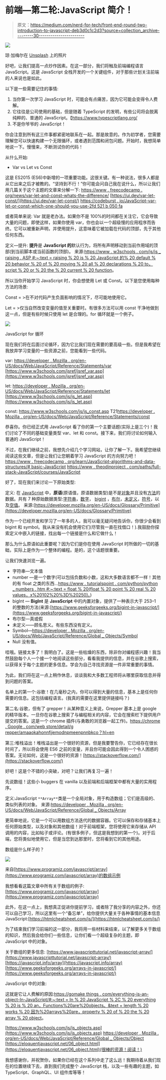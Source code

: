 # 前端—第二轮:JavaScript 简介！

> 原文：<https://medium.com/nerd-for-tech/front-end-round-two-introduction-to-javascript-deb3d0c1c2d3?source=collection_archive---------30----------------------->

![](img/4f04479ed4297b813c826bf63028f79d.png)

琼·加梅尔在 [Unsplash](https://unsplash.com/s/photos/javascript?utm_source=unsplash&utm_medium=referral&utm_content=creditCopyText) 上的照片

好吧，让我们提高一点炒作因素。在这一部分，我们将触及前端编程语言 JavaScript。这是 JavaScript 全栈开发的一个关键组件，对于那些计划关注前端的人来说也是如此。

以下是一些需要记住的事情:

1.  当你第一次学习 JavaScript 时，可能会有点痛苦，因为它可能会变得令人费解。
2.  它往往是公司使用的基础，但是随着 TypeScript 的发明，有些公司将会脱离纯粹的、普通的 JavaScript。【https://www.typescriptlang.org/ 
3.  不是你爷爷的 JavaScript！

你会注意到所有这三件事都紧密地联系在一起。那是故意的。作为初学者，您需要理解您可以快速构建一个无限循环，或者遇到范围和闭包问题。开始时，我想简单地说一下。慢慢来，不断测试你的代码！

从什么开始:

*   Var vs Let vs Const

这是 ES2015 (ES6)中新增的一项重要功能。这很关键。有一种说法，很多人都是从它出来之后才被教的。“坚持到不行！”你可能会问自己我在说什么，所以让我们用几篇关于这个主题的文章来分解一下:
[https://www . freecodecamp . org/news/var-let-and-const-whats-the-difference/](https://www.freecodecamp.org/news/var-let-and-const-whats-the-difference/)
[https://ui.dev/var-let-const/](https://ui.dev/var-let-const/)
[https://codeburst . io/JavaScript-var-let-or-const-which-one-should-you-use-2fd 521 b 050 fa](https://codeburst.io/javascript-var-let-or-const-which-one-should-you-use-2fd521b050fa)

或者简单来说:
Var 就是老办法。如果你不是 100%的时间都在关注它，它会导致大量的问题，即使这样，如果你使用 var，你也会以一个超级慢的应用程序而告终。它可以被重新声明，并使用提升，这意味着它被加载在代码的顶部，先于其他任何东西。

定义—提升:
**提升**是 **JavaScript 的**默认行为，将所有声明移动到当前作用域的顶部(到当前脚本或当前函数的顶部)。
来源:[https://www . w3schools . com/js/js _ raising . ASP #:~:text = raising % 20 is % 20 JavaScript 的% 20 default % 20 behavior % 20 of % 20 moving % 20 all % 20 declarations % 20 to，script % 20 or % 20 the % 20 current % 20 function](https://www.w3schools.com/js/js_hoisting.asp#:~:text=Hoisting%20is%20JavaScript's%20default%20behavior%20of%20moving%20all%20declarations%20to,script%20or%20the%20current%20function)。

所以当你开始学习 JavaScript 时，你会想使用 Let 或 Const。以下是您使用每种方法的场景:

Const = >在不对代码产生负面影响的情况下，尽可能地使用它。

Let = >仅当自然改变变量的值至关重要时。有很多方法可以用 const 干净地做到这一点，但是有些时候只使用 let 是合理的。for 循环就是一个例子。

![](img/df9482cbdbaac33d1a15625ac47ce4ce.png)

JavaScript for 循环

现在我们将在后面讨论循环，因为它比我们现在需要的要高级一些。但是我希望在我放弃学习变量的一些资源之前，您能看到一些代码。

var:
[https://developer . Mozilla . org/en-US/docs/Web/JavaScript/Reference/Statements/var](https://developer.mozilla.org/en-US/docs/Web/JavaScript/Reference/Statements/var)
[https://www.w3schools.com/jsref/jsref_var.asp](https://www.w3schools.com/jsref/jsref_var.asp)

let:
[https://developer . Mozilla . org/en-US/docs/Web/JavaScript/Reference/Statements/let](https://developer.mozilla.org/en-US/docs/Web/JavaScript/Reference/Statements/let)
[https://www.w3schools.com/js/js_let.asp](https://www.w3schools.com/js/js_let.asp)

const:
https://www.w3schools.com/js/js_const.asp
T21[https://developer . Mozilla . org/en-US/docs/Web/JavaScript/Reference/Statements/const](https://www.w3schools.com/js/js_const.asp)

恭喜你。你已经正式用 JavaScript 看了你的第一个主要话题(实际上是三个)！我们讨论了不同的基础变量类型 var、let 和 const。接下来，我们将讨论如何输入普通的 JavaScript！

不过，在我们继续之前，我想先介绍几个学习网站，让你了解一下。我希望您继续阅读这些文章，但是让我们让您朝着学习 JavaScript 的方向努力吧！
[https://www . freecodecamp . org/learn/JavaScript-algorithms-and-data-structures/# basic-JavaScript](https://www.freecodecamp.org/learn/javascript-algorithms-and-data-structures/#basic-javascript)
[https://www . theodinproject . com/paths/full-stack-JavaScript/courses/JavaScript](https://www.theodinproject.com/paths/full-stack-javascript/courses/javascript)

好了，现在我们来讨论一下原始类型:

定义:
在 [JavaScript](https://developer.mozilla.org/en-US/docs/Glossary/JavaScript) 中，**原语**(原语值，原语数据类型)是不是[对象](https://developer.mozilla.org/en-US/docs/Glossary/Object)并且没有[方法](https://developer.mozilla.org/en-US/docs/Glossary/Method)的数据。共有 7 种原始数据类型:[字符串](https://developer.mozilla.org/en-US/docs/Glossary/String)，[数字](https://developer.mozilla.org/en-US/docs/Glossary/Number)， [bigint](https://developer.mozilla.org/en-US/docs/Glossary/BigInt) ，[布尔](https://developer.mozilla.org/en-US/docs/Glossary/Boolean)，[未定义](https://developer.mozilla.org/en-US/docs/Glossary/undefined)，[符号](https://developer.mozilla.org/en-US/docs/Glossary/Symbol)，以及[空值](https://developer.mozilla.org/en-US/docs/Glossary/Null)。
来源:[https://developer.mozilla.org/en-US/docs/Glossary/Primitive](https://developer.mozilla.org/en-US/docs/Glossary/Primitive)

作为一个已经开发和学习了一年多的人，我可以毫无疑问地告诉你，你很少会看到 bigint 和 symbol。我从来没有机会使用它们(尽管我一直在找借口！).我鼓励你探索定义中嵌入的链接，找出每一个链接是什么和它做什么！

那么为什么原语如此重要呢？因为它们是你在使用 JavaScript 时所做的一切的基础，实际上是作为一个整体的编程。是的，这个话题很重要。

让我们快速浏览一遍。

*   字符串—文本值
*   number —是一个数字(可以包括负数和小数，这和大多数语言都不一样！其他的有 float 之类的东西…[https://www . tutorialspoint . com/python/python _ numbers . htm #:~:text = float % 20(float % 20 point % 20 real % 20 values，x%20102%20%3D%20250)。](https://www.tutorialspoint.com/python/python_numbers.htm#:~:text=float%20(floating%20point%20real%20values,x%20102%20%3D%20250).))
*   bigInt — **BigInt** 是 **JavaScript** 中的内置对象，提供了一种表示大于 253–1 的整数的方法(来源:[https://www.geeksforgeeks.org/bigint-in-javascript/](https://www.geeksforgeeks.org/bigint-in-javascript/)
*   布尔型—真或假
*   未定义——顾名思义。有些东西没有定义。
*   Symbol—[https://developer . Mozilla . org/en-US/docs/Web/JavaScript/Reference/Global _ Objects/Symbol](https://developer.mozilla.org/en-US/docs/Web/JavaScript/Reference/Global_Objects/Symbol)
*   Null 没有值。

哇哦。链接太多了！我明白了。这是一些枯燥的东西，除非你对编程感兴趣！我当然鼓励每个人一个接一个地阅读这些部分，看看我提供的信息，并在谷歌上搜索，以获得关于每个主题的更多信息。学会为自己寻找资源是一件非常重要的事情。

为此，我们将在这一点上稍作休息，谈谈我和大多数工程师将从哪里获取信息并得到问题的答案。

名单上的第一个:谷歌！在几毫秒之内，你可以得到大量的信息，基本上是任何你需要的信息。这包括编程语言。(我真的需要在这里提供链接吗？)

第二名:谷歌，但有了 grepper！从某种意义上来说，Grepper 基本上是 google 的精华版本。一旦你在谷歌上搜索了与编程相关的内容，它会在搜索栏下提供用户提交的答案。这是一个 chrome 插件(与勇敢的浏览器一起工作)。[https://chrome . Google . com/web store/detail/g repper/amaaokahonnfjjemodnpmeenpnnbkco？hl=en](https://chrome.google.com/webstore/detail/grepper/amaaokahonnfjjemodnpmeenfpnnbkco?hl=en)

第三:堆栈溢出！堆栈溢出是一个很好的资源，但是我要警告你，它已经存在很长时间了，所以将会使用 ES6 之前的变量，并且你可能会因此得到一个令人困惑的答案。无论如何，这是一个很好的资源！[https://stackoverflow.com/](https://stackoverflow.com/)

好吧！这是个不错的小突破，对吧？让我们再复习一遍！

先说数组！这些小 buggers 在 vanilla 以及前端和后端框架中都有大量的实用程序。

定义:JavaScript `**Array**`类是一个全局对象，用于构造数组；它们是高级的、类似列表的对象。
来源:[https://developer . Mozilla . org/en-US/docs/Web/JavaScript/Reference/Global _ Objects/Array](https://developer.mozilla.org/en-US/docs/Web/JavaScript/Reference/Global_Objects/Array)

更简单地说，它是一个可以用数组方法迭代的数据容器。它可以保存和存储基本上任何原始类型，以及对象和其他数组！对于前端框架，您将使用它来存储从 API 调用的内容，比如帖子或评论。(有很多例子，但这是我想到的第一个)。对于后端，您将类似地使用它，但是当您到达那里时，您将看到它的其他用途。

数组是什么样子的？

![](img/35fd7a24f7b55b468641a2a1d6120e73.png)

来自[https://www.programiz.com/javascript/array](https://www.programiz.com/javascript/array)的数组示例

我想看看这篇文章中所有关于数组的例子:[https://www.programiz.com/javascript/array](https://www.programiz.com/javascript/array)

此外，在这一点上，我想真正促进你提前学习，或者除了我分享的内容之外，你还可以自己学习，所以这里有一个“备忘单”，给你提供大量关于各种事情的基本信息 JavaScript:[https://htmlcheatsheet.com/js/](https://htmlcheatsheet.com/js/)

为了结束我们学习前端的这一部分，我将用一些材料来结束，以了解更多关于数组的知识，然后我会给你们一些信息，让你们看一个超级复杂的主题，即 JavaScript 中的对象。

关于数组的更多信息:
[https://www.javascripttutorial.net/javascript-array/](https://www.javascripttutorial.net/javascript-array/)
[https://javascript.info/array](https://javascript.info/array)
[https://www.geeksforgeeks.org/arrays-in-javascript/](https://www.geeksforgeeks.org/arrays-in-javascript/)

JavaScript 中的对象:

这就是它让人费解的原因:[https://gomake things . com/everything-is-an-object-In-JavaScript/#:~:text = In % 20 JavaScript % 2C % 20 everything % 20 is % 20 an，Functions%20are%20objects。&text = length % 20 works % 20 因为%20arrays%20are，property % 20 of % 20 the % 20 array % 20 object](https://gomakethings.com/everything-is-an-object-in-javascript/#:~:text=In%20JavaScript%2C%20everything%20is%20an,Functions%20are%20objects.&text=length%20works%20because%20arrays%20are,property%20of%20the%20Array%20object)。

[https://www.w3schools.com/js/js_objects.asp](https://www.w3schools.com/js/js_objects.asp)
[https://developer . Mozilla . org/en-US/docs/Web/JavaScript/Reference/Global _ Objects/Object](https://developer.mozilla.org/en-US/docs/Web/JavaScript/Reference/Global_Objects/Object)
[https://eloquentjavascript.net/06_object.html](https://eloquentjavascript.net/06_object.html)(很棒的资源！阅读！)

我想感谢你，并祝贺你，如果你已经在这个系列中走了这么远！我期待着从我们现在的位置继续下去，直到我们完成整个 JavaScript 栈，以及一些有趣的主题，如 TypeScript、GraphQL、UI 组件库等等！